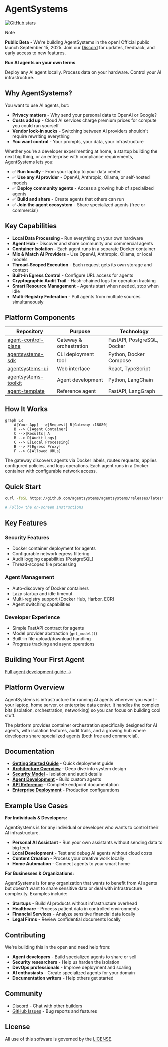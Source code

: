 # AgentSystems

[![GitHub stars](https://img.shields.io/github/stars/agentsystems/agentsystems?style=flat-square&logo=github)](https://github.com/agentsystems/agentsystems/stargazers)

> [!NOTE]
> **Public Beta** - We're building AgentSystems in the open! Official public launch September 15, 2025.
> Join our [Discord](https://discord.gg/gkfwXsBb) for updates, feedback, and early access to new features.

**Run AI agents on your own terms**

Deploy any AI agent locally. Process data on your hardware. Control your AI infrastructure.

## Why AgentSystems?

You want to use AI agents, but:
- **Privacy matters** - Why send your personal data to OpenAI or Google?
- **Costs add up** - Cloud AI services charge premium prices for compute you could run yourself
- **Vendor lock-in sucks** - Switching between AI providers shouldn't require rewriting everything
- **You want control** - Your prompts, your data, your infrastructure

Whether you're a developer experimenting at home, a startup building the next big thing, or an enterprise with compliance requirements, AgentSystems lets you:
- ✅ **Run locally** - From your laptop to your data center
- ✅ **Use any AI provider** - OpenAI, Anthropic, Ollama, or self-hosted models
- ✅ **Deploy community agents** - Access a growing hub of specialized agents
- ✅ **Build and share** - Create agents that others can run
- ✅ **Join the agent ecosystem** - Share specialized agents (free or commercial)

## Key Capabilities

- **Local Data Processing** - Run everything on your own hardware
- **Agent Hub** - Discover and share community and commercial agents
- **Container Isolation** - Each agent runs in a separate Docker container
- **Mix & Match AI Providers** - Use OpenAI, Anthropic, Ollama, or local models
- **Thread-Scoped Execution** - Each request gets its own storage and context
- **Built-in Egress Control** - Configure URL access for agents
- **Cryptographic Audit Trail** - Hash-chained logs for operation tracking
- **Smart Resource Management** - Agents start when needed, stop when idle
- **Multi-Registry Federation** - Pull agents from multiple sources simultaneously

## Platform Components

| Repository | Purpose | Technology |
|------------|---------|------------|
| [agent-control-plane](https://github.com/agentsystems/agent-control-plane) | Gateway & orchestration | FastAPI, PostgreSQL, Docker |
| [agentsystems-sdk](https://github.com/agentsystems/agentsystems-sdk) | CLI deployment tool | Python, Docker Compose |
| [agentsystems-ui](https://github.com/agentsystems/agentsystems-ui) | Web interface | React, TypeScript |
| [agentsystems-toolkit](https://github.com/agentsystems/agentsystems-toolkit) | Agent development | Python, LangChain |
| [agent-template](https://github.com/agentsystems/agent-template) | Reference agent | FastAPI, LangGraph |

## How It Works

```mermaid
graph LR
    A[Your App] -->|Request| B[Gateway :18080]
    B --> C[Agent Container]
    C -->|Results| A
    B --> D[Audit Logs]
    C --> E[Local Processing]
    B --> F[Egress Proxy]
    F --> G[Allowed URLs]
```

The gateway discovers agents via Docker labels, routes requests, applies configured policies, and logs operations. Each agent runs in a Docker container with configurable network access.

## Quick Start

```bash
curl -fsSL https://github.com/agentsystems/agentsystems/releases/latest/download/install.sh | sh

# Follow the on-screen instructions
```

## Key Features

### Security Features
- Docker container deployment for agents
- Configurable network egress filtering
- Audit logging capabilities (PostgreSQL)
- Thread-scoped file processing

### Agent Management  
- Auto-discovery of Docker containers
- Lazy startup and idle timeout
- Multi-registry support (Docker Hub, Harbor, ECR)
- Agent switching capabilities

### Developer Experience
- Simple FastAPI contract for agents
- Model provider abstraction (`get_model()`)
- Built-in file upload/download handling
- Progress tracking and async operations

## Building Your First Agent

[Full agent development guide →](https://docs.agentsystems.ai/agents)

## Platform Overview

AgentSystems is infrastructure for running AI agents wherever you want - your laptop, home server, or enterprise data center. It handles the complex bits (isolation, orchestration, networking) so you can focus on building cool stuff.

The platform provides container orchestration specifically designed for AI agents, with isolation features, audit trails, and a growing hub where developers share specialized agents (both free and commercial).

## Documentation

- **[Getting Started Guide](https://docs.agentsystems.ai/quickstart)** - Quick deployment guide
- **[Architecture Overview](https://docs.agentsystems.ai/architecture)** - Deep dive into system design
- **[Security Model](https://docs.agentsystems.ai/security)** - Isolation and audit details
- **[Agent Development](https://docs.agentsystems.ai/agents)** - Build custom agents
- **[API Reference](https://docs.agentsystems.ai/api)** - Complete endpoint documentation
- **[Enterprise Deployment](https://docs.agentsystems.ai/enterprise)** - Production configurations

## Example Use Cases

**For Individuals & Developers:**

AgentSystems is for any individual or developer who wants to control their AI infrastructure.

- **Personal AI Assistant** - Run your own assistants without sending data to big tech
- **Local Development** - Test and debug AI agents without cloud costs
- **Content Creation** - Process your creative work locally
- **Home Automation** - Connect agents to your smart home

**For Businesses & Organizations:**

AgentSystems is for any organization that wants to benefit from AI agents but doesn't want to share sensitive data or deal with infrastructure complexity. Examples include:

- **Startups** - Build AI products without infrastructure overhead
- **Healthcare** - Process patient data in controlled environments
- **Financial Services** - Analyze sensitive financial data locally
- **Legal Firms** - Review confidential documents locally

## Contributing

We're building this in the open and need help from:
- **Agent developers** - Build specialized agents to share or sell
- **Security researchers** - Help us harden the isolation
- **DevOps professionals** - Improve deployment and scaling
- **AI enthusiasts** - Create specialized agents for your domain
- **Documentation writers** - Help others get started

## Community

- [Discord](https://discord.gg/gkfwXsBb) - Chat with other builders
- [GitHub Issues](https://github.com/agentsystems/agentsystems/issues) - Bug reports and features

## License

All use of this software is governed by the [LICENSE](LICENSE).